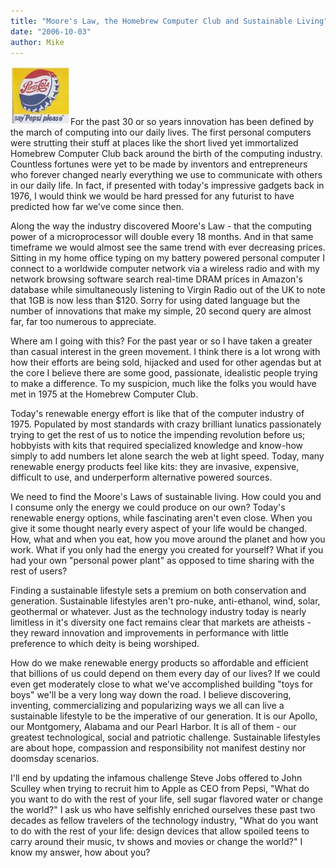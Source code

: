 ```yaml
---
title: "Moore's Law, the Homebrew Computer Club and Sustainable Living"
date: "2006-10-03"
author: Mike
---
```


![pepsi.JPG](images/pepsi.thumbnail.JPG)For the past 30 or so years innovation has been defined by the march of computing into our daily lives. The first personal computers were strutting their stuff at places like the short lived yet immortalized Homebrew Computer Club back around the birth of the computing industry. Countless fortunes were yet to be made by inventors and entrepreneurs who forever changed nearly everything we use to communicate with others in our daily life. In fact, if presented with today's impressive gadgets back in 1976, I would think we would be hard pressed for any futurist to have predicted how far we've come since then.

Along the way the industry discovered Moore's Law - that the computing power of a microprocessor will double every 18 months. And in that same timeframe we would almost see the same trend with ever decreasing prices. Sitting in my home office typing on my battery powered personal computer I connect to a worldwide computer network via a wireless radio and with my network browsing software search real-time DRAM prices in Amazon's database while simultaneously listening to Virgin Radio out of the UK to note that 1GB is now less than $120. Sorry for using dated language but the number of innovations that make my simple, 20 second query are almost far, far too numerous to appreciate.

Where am I going with this? For the past year or so I have taken a greater than casual interest in the green movement. I think there is a lot wrong with how their efforts are being sold, hijacked and used for other agendas but at the core I believe there are some good, passionate, idealistic people trying to make a difference. To my suspicion, much like the folks you would have met in 1975 at the Homebrew Computer Club.

Today's renewable energy effort is like that of the computer industry of 1975. Populated by most standards with crazy brilliant lunatics passionately trying to get the rest of us to notice the impending revolution before us; hobbyists with kits that required specialized knowledge and know-how simply to add numbers let alone search the web at light speed. Today, many renewable energy products feel like kits: they are invasive, expensive, difficult to use, and underperform alternative powered sources.

We need to find the Moore's Laws of sustainable living. How could you and I consume only the energy we could produce on our own? Today's renewable energy options, while fascinating aren't even close. When you give it some thought nearly every aspect of your life would be changed. How, what and when you eat, how you move around the planet and how you work. What if you only had the energy you created for yourself? What if you had your own "personal power plant" as opposed to time sharing with the rest of users?

Finding a sustainable lifestyle sets a premium on both conservation and generation. Sustainable lifestyles aren't pro-nuke, anti-ethanol, wind, solar, geothermal or whatever. Just as the technology industry today is nearly limitless in it's diversity one fact remains clear that markets are atheists - they reward innovation and improvements in performance with little preference to which deity is being worshiped.

How do we make renewable energy products so affordable and efficient that billions of us could depend on them every day of our lives? If we could even get moderately close to what we've accomplished building "toys for boys" we'll be a very long way down the road. I believe discovering, inventing, commercializing and popularizing ways we all can live a sustainable lifestyle to be the imperative of our generation. It is our Apollo, our Montgomery, Alabama and our Pearl Harbor. It is all of them - our greatest technological, social and patriotic challenge. Sustainable lifestyles are about hope, compassion and responsibility not manifest destiny nor doomsday scenarios.

I'll end by updating the infamous challenge Steve Jobs offered to John Sculley when trying to recruit him to Apple as CEO from Pepsi, "What do you want to do with the rest of your life, sell sugar flavored water or change the world?" I ask us who have selfishly enriched ourselves these past two decades as fellow travelers of the technology industry, "What do you want to do with the rest of your life: design devices that allow spoiled teens to carry around their music, tv shows and movies or change the world?" I know my answer, how about you?
